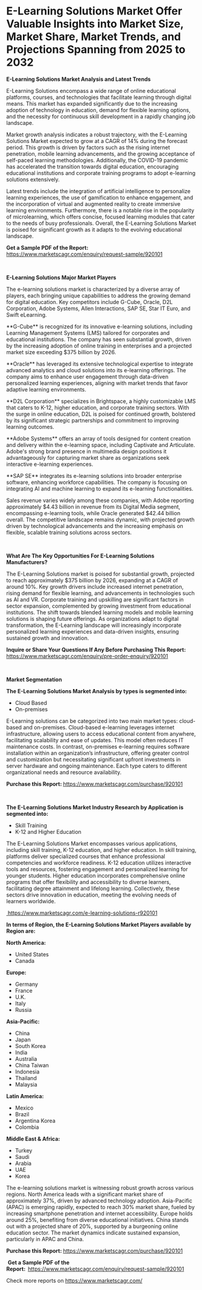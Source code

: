 <p><h1>E-Learning Solutions Market Offer Valuable Insights into Market Size, Market Share, Market Trends, and Projections Spanning from 2025 to 2032</h1></p><p><strong>E-Learning Solutions Market Analysis and Latest Trends</strong></p>
<p><p>E-Learning Solutions encompass a wide range of online educational platforms, courses, and technologies that facilitate learning through digital means. This market has expanded significantly due to the increasing adoption of technology in education, demand for flexible learning options, and the necessity for continuous skill development in a rapidly changing job landscape. </p><p>Market growth analysis indicates a robust trajectory, with the E-Learning Solutions Market expected to grow at a CAGR of 14% during the forecast period. This growth is driven by factors such as the rising internet penetration, mobile learning advancements, and the growing acceptance of self-paced learning methodologies. Additionally, the COVID-19 pandemic has accelerated the transition towards digital education, encouraging educational institutions and corporate training programs to adopt e-learning solutions extensively.</p><p>Latest trends include the integration of artificial intelligence to personalize learning experiences, the use of gamification to enhance engagement, and the incorporation of virtual and augmented reality to create immersive learning environments. Furthermore, there is a notable rise in the popularity of microlearning, which offers concise, focused learning modules that cater to the needs of busy professionals. Overall, the E-Learning Solutions Market is poised for significant growth as it adapts to the evolving educational landscape.</p></p>
<p><strong>Get a Sample PDF of the Report:&nbsp;</strong> <a href="https://www.marketscagr.com/enquiry/request-sample/920101?utm_campaign=2114&utm_medium=2&utm_source=Github&utm_content=ia&utm_term=11032025&utm_id=e-learning-solutions">https://www.marketscagr.com/enquiry/request-sample/920101</a></p>
<p>&nbsp;</p>
<p><strong>E-Learning Solutions Major Market Players</strong></p>
<p><p>The e-learning solutions market is characterized by a diverse array of players, each bringing unique capabilities to address the growing demand for digital education. Key competitors include G-Cube, Oracle, D2L Corporation, Adobe Systems, Allen Interactions, SAP SE, Star IT Euro, and Swift eLearning.</p><p>**G-Cube** is recognized for its innovative e-learning solutions, including Learning Management Systems (LMS) tailored for corporates and educational institutions. The company has seen substantial growth, driven by the increasing adoption of online training in enterprises and a projected market size exceeding $375 billion by 2026.</p><p>**Oracle** has leveraged its extensive technological expertise to integrate advanced analytics and cloud solutions into its e-learning offerings. The company aims to enhance user engagement through data-driven personalized learning experiences, aligning with market trends that favor adaptive learning environments.</p><p>**D2L Corporation** specializes in Brightspace, a highly customizable LMS that caters to K-12, higher education, and corporate training sectors. With the surge in online education, D2L is poised for continued growth, bolstered by its significant strategic partnerships and commitment to improving learning outcomes.</p><p>**Adobe Systems** offers an array of tools designed for content creation and delivery within the e-learning space, including Captivate and Articulate. Adobe's strong brand presence in multimedia design positions it advantageously for capturing market share as organizations seek interactive e-learning experiences.</p><p>**SAP SE** integrates its e-learning solutions into broader enterprise software, enhancing workforce capabilities. The company is focusing on integrating AI and machine learning to expand its e-learning functionalities.</p><p>Sales revenue varies widely among these companies, with Adobe reporting approximately $4.43 billion in revenue from its Digital Media segment, encompassing e-learning tools, while Oracle generated $42.44 billion overall. The competitive landscape remains dynamic, with projected growth driven by technological advancements and the increasing emphasis on flexible, scalable training solutions across sectors.</p></p>
<p>&nbsp;</p>
<p><strong>What Are The Key Opportunities For E-Learning Solutions Manufacturers?</strong></p>
<p><p>The E-Learning Solutions market is poised for substantial growth, projected to reach approximately $375 billion by 2026, expanding at a CAGR of around 10%. Key growth drivers include increased internet penetration, rising demand for flexible learning, and advancements in technologies such as AI and VR. Corporate training and upskilling are significant factors in sector expansion, complemented by growing investment from educational institutions. The shift towards blended learning models and mobile learning solutions is shaping future offerings. As organizations adapt to digital transformation, the E-Learning landscape will increasingly incorporate personalized learning experiences and data-driven insights, ensuring sustained growth and innovation.</p></p>
<p><strong>Inquire or Share Your Questions If Any Before Purchasing This Report:</strong> <a href="https://www.marketscagr.com/enquiry/pre-order-enquiry/920101?utm_campaign=2114&utm_medium=2&utm_source=Github&utm_content=ia&utm_term=11032025&utm_id=e-learning-solutions">https://www.marketscagr.com/enquiry/pre-order-enquiry/920101</a></p>
<p>&nbsp;</p>
<p><strong>Market Segmentation</strong></p>
<p><strong>The E-Learning Solutions Market Analysis by types is segmented into:</strong></p>
<p><ul><li>Cloud Based</li><li>On-premises</li></ul></p>
<p><p>E-Learning solutions can be categorized into two main market types: cloud-based and on-premises. Cloud-based e-learning leverages internet infrastructure, allowing users to access educational content from anywhere, facilitating scalability and ease of updates. This model often reduces IT maintenance costs. In contrast, on-premises e-learning requires software installation within an organization’s infrastructure, offering greater control and customization but necessitating significant upfront investments in server hardware and ongoing maintenance. Each type caters to different organizational needs and resource availability.</p></p>
<p><strong>Purchase this Report:&nbsp;</strong><a href="https://www.marketscagr.com/purchase/920101?utm_campaign=2114&utm_medium=2&utm_source=Github&utm_content=ia&utm_term=11032025&utm_id=e-learning-solutions">https://www.marketscagr.com/purchase/920101</a></p>
<p>&nbsp;</p>
<p><strong>The E-Learning Solutions Market Industry Research by Application is segmented into:</strong></p>
<p><ul><li>Skill Training</li><li>K-12 and Higher Education</li></ul></p>
<p><p>The E-Learning Solutions Market encompasses various applications, including skill training, K-12 education, and higher education. In skill training, platforms deliver specialized courses that enhance professional competencies and workforce readiness. K-12 education utilizes interactive tools and resources, fostering engagement and personalized learning for younger students. Higher education incorporates comprehensive online programs that offer flexibility and accessibility to diverse learners, facilitating degree attainment and lifelong learning. Collectively, these sectors drive innovation in education, meeting the evolving needs of learners worldwide.</p></p>
<p><a href="https://www.marketscagr.com/e-learning-solutions-r920101?utm_campaign=2114&utm_medium=2&utm_source=Github&utm_content=ia&utm_term=11032025&utm_id=e-learning-solutions">&nbsp;https://www.marketscagr.com/e-learning-solutions-r920101</a></p>
<p><strong>In terms of Region, the E-Learning Solutions Market Players available by Region are:</strong></p>
<p>
    <p> <strong> North America: </strong>
        <ul>
            <li>United States</li>
            <li>Canada</li>
        </ul>
        </p> 
    <p> <strong> Europe: </strong>
        <ul>
            <li>Germany</li>
            <li>France</li>
            <li>U.K.</li>
            <li>Italy</li>
            <li>Russia</li>
        </ul>
        </p> 
    <p> <strong> Asia-Pacific: </strong>
        <ul>
            <li>China</li>
            <li>Japan</li>
            <li>South Korea</li>
            <li>India</li>
            <li>Australia</li>
            <li>China Taiwan</li>
            <li>Indonesia</li>
            <li>Thailand</li>
            <li>Malaysia</li>
        </ul>
        </p> 
    <p> <strong> Latin America: </strong>
        <ul>
            <li>Mexico</li>
            <li>Brazil</li>
            <li>Argentina Korea</li>
            <li>Colombia</li>
        </ul>
        </p> 
    <p> <strong> Middle East & Africa: </strong>
        <ul>
            <li>Turkey</li>
            <li>Saudi</li>
            <li>Arabia</li>
            <li>UAE</li>
            <li>Korea</li>
        </ul>
    </p>
    </p>
<p><p>The e-learning solutions market is witnessing robust growth across various regions. North America leads with a significant market share of approximately 37%, driven by advanced technology adoption. Asia-Pacific (APAC) is emerging rapidly, expected to reach 30% market share, fueled by increasing smartphone penetration and internet accessibility. Europe holds around 25%, benefiting from diverse educational initiatives. China stands out with a projected share of 20%, supported by a burgeoning online education sector. The market dynamics indicate sustained expansion, particularly in APAC and China.</p></p>
<p><strong>Purchase this Report: </strong><a href="https://www.marketscagr.com/purchase/920101?utm_campaign=2114&utm_medium=2&utm_source=Github&utm_content=ia&utm_term=11032025&utm_id=e-learning-solutions">https://www.marketscagr.com/purchase/920101</a></p>
<p>&nbsp;<strong>Get a Sample PDF of the Report:&nbsp;&nbsp;</strong><a href="https://www.marketscagr.com/enquiry/request-sample/920101?utm_campaign=2114&utm_medium=2&utm_source=Github&utm_content=ia&utm_term=11032025&utm_id=e-learning-solutions">https://www.marketscagr.com/enquiry/request-sample/920101</a></p>
<p><strong></strong></p>
<p>Check more reports on <a href="https://www.marketscagr.com/?utm_campaign=2114&utm_medium=2&utm_source=Github&utm_content=ia&utm_term=11032025&utm_id=e-learning-solutions">https://www.marketscagr.com/</a></p>